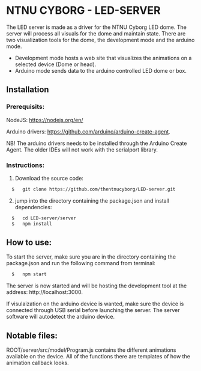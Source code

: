 # NTNU CYBORG - LED-SERVER
The LED server is made as a driver for the NTNU Cyborg LED dome. The server will process all visuals for the dome and maintain state. There are two visualization tools for the dome, the development mode and the arduino mode. 
- Development mode hosts a web site that visualizes the animations on a selected device (Dome or head). 
- Arduino mode sends data to the arduino controlled LED dome or box.

## Installation

### Prerequisits: 
NodeJS: https://nodejs.org/en/

Arduino drivers: https://github.com/arduino/arduino-create-agent.

NB! The arduino drivers needs to be installed through the Arduino Create Agent. The older IDEs will not work with the serialport library.

### Instructions: 
1. Download the source code:
```BASH
  $   git clone https://github.com/thentnucyborg/LED-server.git
```

2. jump into the directory containing the package.json and install dependencies: 

```BASH
  $   cd LED-server/server
  $   npm install 
```

## How to use: 
To start the server, make sure you are in the directory containing the package.json and run the following command from terminal:

```BASH
  $   npm start 
```

The server is now started and will be hosting the development tool at the address: http://localhost:3000. 

If visulaization on the arduino device is wanted, make sure the device is connected through USB serial before launching the server. The server software will autodetect the arduino device. 

## Notable files:

ROOT/server/src/model/Program.js contains the different animations available on the device. All of the functions there are templates of how the animation callback looks.

